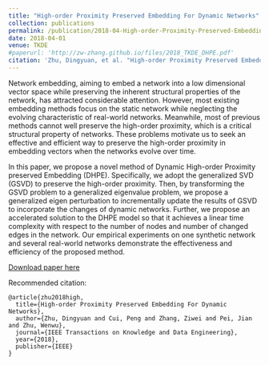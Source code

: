 ```yaml
---
title: "High-order Proximity Preserved Embedding For Dynamic Networks"
collection: publications
permalink: /publication/2018-04-High-order-Proximity-Preserved-Embedding-For-Dynamic-Networks
date: 2018-04-01
venue: TKDE
#paperurl: 'http://zw-zhang.github.io/files/2018_TKDE_DHPE.pdf'
citation: 'Zhu, Dingyuan, et al. "High-order Proximity Preserved Embedding For Dynamic Networks." IEEE Transactions on Knowledge and Data Engineering (2018).'
---
```

Network embedding, aiming to embed a network into a low dimensional vector space while preserving the inherent
structural properties of the network, has attracted considerable attention. However, most existing embedding methods focus on the
static network while neglecting the evolving characteristic of real-world networks. Meanwhile, most of previous methods cannot well
preserve the high-order proximity, which is a critical structural property of networks. These problems motivate us to seek an effective
and efficient way to preserve the high-order proximity in embedding vectors when the networks evolve over time. 

In this paper, we
propose a novel method of Dynamic High-order Proximity preserved Embedding (DHPE). Specifically, we adopt the generalized SVD
(GSVD) to preserve the high-order proximity. Then, by transforming the GSVD problem to a generalized eigenvalue problem, we
propose a generalized eigen perturbation to incrementally update the results of GSVD to incorporate the changes of dynamic
networks. Further, we propose an accelerated solution to the DHPE model so that it achieves a linear time complexity with respect to
the number of nodes and number of changed edges in the network. Our empirical experiments on one synthetic network and several
real-world networks demonstrate the effectiveness and efficiency of the proposed method.

[Download paper here](http://zw-zhang.github.io/files/2018_TKDE_DHPE.pdf)

Recommended citation: 
```
@article{zhu2018high,
  title={High-order Proximity Preserved Embedding For Dynamic Networks},
  author={Zhu, Dingyuan and Cui, Peng and Zhang, Ziwei and Pei, Jian and Zhu, Wenwu},
  journal={IEEE Transactions on Knowledge and Data Engineering},
  year={2018},
  publisher={IEEE}
}
```